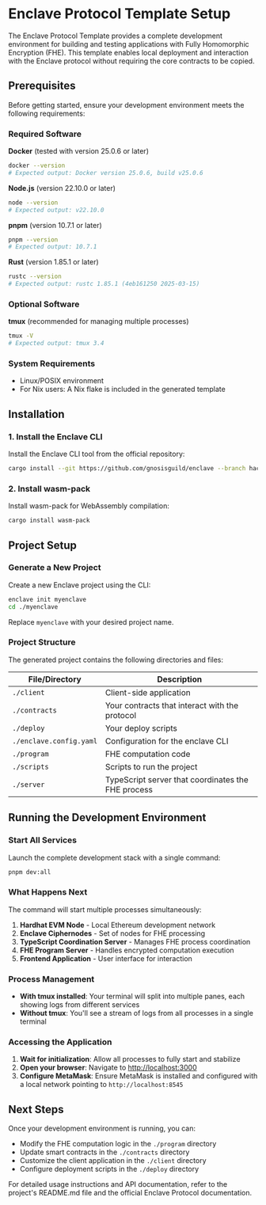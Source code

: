 # Enclave Protocol Template Setup

The Enclave Protocol Template provides a complete development environment for building and testing applications with Fully Homomorphic Encryption (FHE). This template enables local deployment and interaction with the Enclave protocol without requiring the core contracts to be copied.

## Prerequisites

Before getting started, ensure your development environment meets the following requirements:

### Required Software

**Docker** (tested with version 25.0.6 or later)

```bash
docker --version
# Expected output: Docker version 25.0.6, build v25.0.6
```

**Node.js** (version 22.10.0 or later)

```bash
node --version
# Expected output: v22.10.0
```

**pnpm** (version 10.7.1 or later)

```bash
pnpm --version
# Expected output: 10.7.1
```

**Rust** (version 1.85.1 or later)

```bash
rustc --version
# Expected output: rustc 1.85.1 (4eb161250 2025-03-15)
```

### Optional Software

**tmux** (recommended for managing multiple processes)

```bash
tmux -V
# Expected output: tmux 3.4
```

### System Requirements

- Linux/POSIX environment
- For Nix users: A Nix flake is included in the generated template

## Installation

### 1. Install the Enclave CLI

Install the Enclave CLI tool from the official repository:

```bash
cargo install --git https://github.com/gnosisguild/enclave --branch hacknet e3-cli
```

### 2. Install wasm-pack

Install wasm-pack for WebAssembly compilation:

```bash
cargo install wasm-pack
```

## Project Setup

### Generate a New Project

Create a new Enclave project using the CLI:

```bash
enclave init myenclave
cd ./myenclave
```

Replace `myenclave` with your desired project name.

### Project Structure

The generated project contains the following directories and files:

| File/Directory          | Description                                        |
| ----------------------- | -------------------------------------------------- |
| `./client`              | Client-side application                            |
| `./contracts`           | Your contracts that interact with the protocol     |
| `./deploy`              | Your deploy scripts                                |
| `./enclave.config.yaml` | Configuration for the enclave CLI                  |
| `./program`             | FHE computation code                               |
| `./scripts`             | Scripts to run the project                         |
| `./server`              | TypeScript server that coordinates the FHE process |

## Running the Development Environment

### Start All Services

Launch the complete development stack with a single command:

```bash
pnpm dev:all
```

### What Happens Next

The command will start multiple processes simultaneously:

1. **Hardhat EVM Node** - Local Ethereum development network
2. **Enclave Ciphernodes** - Set of nodes for FHE processing
3. **TypeScript Coordination Server** - Manages FHE process coordination
4. **FHE Program Server** - Handles encrypted computation execution
5. **Frontend Application** - User interface for interaction

### Process Management

- **With tmux installed**: Your terminal will split into multiple panes, each showing logs from different services
- **Without tmux**: You'll see a stream of logs from all processes in a single terminal

### Accessing the Application

1. **Wait for initialization**: Allow all processes to fully start and stabilize
2. **Open your browser**: Navigate to [http://localhost:3000](http://localhost:3000)
3. **Configure MetaMask**: Ensure MetaMask is installed and configured with a local network pointing to `http://localhost:8545`

## Next Steps

Once your development environment is running, you can:

- Modify the FHE computation logic in the `./program` directory
- Update smart contracts in the `./contracts` directory
- Customize the client application in the `./client` directory
- Configure deployment scripts in the `./deploy` directory

For detailed usage instructions and API documentation, refer to the project's README.md file and the official Enclave Protocol documentation.
